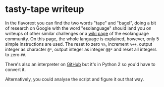 # tasty-tape writeup
In the flavorext you can find the two words "tape" and "bagel", doing a bit of research on Google with the word "esolanguage" should land you on writeups of other similar challenges or a [wiki page](https://esolangs.org/wiki/TapeBagel) of the esolanguage community. On this page, the whole language is explained, however, only 5 simple instructions are used.
The reset to zero `%%`, increment `%++`, output integer as character `@*`, output integer as integer `@@*` and reset all integers to zero `##`.

There's also an interpreter on [GitHub](https://github.com/jashanbhoora/TapeBagel-Interpreter) but it's in Python 2 so you'd have to convert it.

Alternatively, you could analyse the script and figure it out that way.